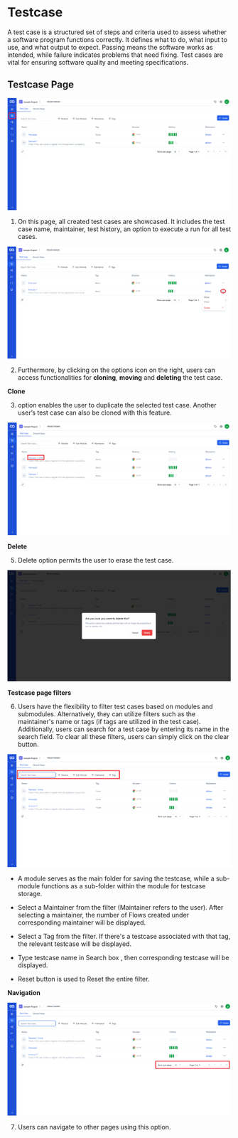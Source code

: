 # Testcase

A test case is a structured set of steps and criteria used to assess whether a software program functions correctly. It defines what to do, what input to use, and what output to expect. Passing means the software works as intended, while failure indicates problems that need fixing. Test cases are vital for ensuring software quality and meeting specifications.


## Testcase Page

![ClickTestCase](./TestcaseImages/1.ClickTestCase.png)

1. On this page, all created test cases are showcased. It includes the test case name, maintainer, test history, an option to execute a run for all test cases.

![Click 3 dots](./TestcaseImages/2.Click%203%20dots.png)

2. Furthermore, by clicking on the options icon on the right, users can access functionalities for  **cloning**,  **moving**  and  **deleting**  the test case.

**Clone** 

3. option enables the user to duplicate the selected test case. Another user’s test case can also be cloned with this feature.

![Cloned TestCase](./TestcaseImages/3.Cloned%20TestCase.png)

<!--  

**Move** 

4. Move option allows the user to relocate the test case to the chosen sub module.

![Move Test Case](./TestcaseImages/4.Move%20Test%20Case.png)

-->

**Delete** 

5. Delete option permits the user to erase the test case.

![Delete TestCase](./TestcaseImages/5.Delete%20TestCase.png)

**Testcase page filters**


6. Users have the flexibility to filter test cases based on modules and submodules. Alternatively, they can utilize filters such as the maintainer's name or tags (if tags are utilized in the test case). Additionally, users can search for a test case by entering its name in the search field. To clear all these filters, users can simply click on the clear button.

![TestCase Page filter](./TestcaseImages/6.TestCase%20Page%20filter.png)

-  A module serves as the main folder for saving the testcase, while a sub-module functions as a sub-folder within the module for testcase storage.
    
-  Select a Maintainer from the filter (Maintainer refers to the user). After selecting a maintainer, the number of Flows created under corresponding maintainer will be displayed.
    
-  Select a Tag from the filter. If there's a testcase associated with that tag, the relevant testcase will be displayed.
    
-  Type testcase name in Search box , then corresponding testcase will be displayed.
    
-  Reset button is used to Reset the entire filter.

**Navigation**

![Navigation](./TestcaseImages/7.Navigation.png)

7. Users can navigate to other pages using this option.